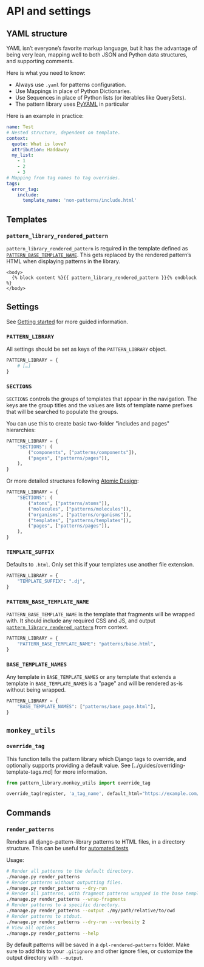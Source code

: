 # API and settings

## YAML structure

YAML isn’t everyone’s favorite markup language, but it has the advantage of being very lean, mapping well to both JSON and Python data structures, and supporting comments.

Here is what you need to know:

- Always use `.yaml` for patterns configuration.
- Use Mappings in place of Python Dictionaries.
- Use Sequences in place of Python lists (or iterables like QuerySets).
- The pattern library uses [PyYAML](https://pyyaml.org/wiki/PyYAMLDocumentation) in particular

Here is an example in practice:

```yaml
name: Test
# Nested structure, dependent on template.
context:
  quote: What is love?
  attribution: Haddaway
  my_list:
    - 1
    - 2
    - 3
# Mapping from tag names to tag overrides.
tags:
  error_tag:
    include:
      template_name: 'non-patterns/include.html'
```

## Templates

### `pattern_library_rendered_pattern`

`pattern_library_rendered_pattern` is required in the template defined as [`PATTERN_BASE_TEMPLATE_NAME`](#pattern_base_template_name). This gets replaced by the rendered pattern’s HTML when displaying patterns in the library.

```django
<body>
  {% block content %}{{ pattern_library_rendered_pattern }}{% endblock %}
</body>
```

## Settings

See [Getting started](../getting-started.md) for more guided information.

### `PATTERN_LIBRARY`

All settings should be set as keys of the `PATTERN_LIBRARY` object.

```python
PATTERN_LIBRARY = {
    # […]
}
```

### `SECTIONS`

`SECTIONS` controls the groups of templates that appear in the navigation.
The keys are the group titles and the values are lists of template name prefixes that will be searched to populate the groups.

You can use this to create basic two-folder "includes and pages" hierarchies:

```python
PATTERN_LIBRARY = {
    "SECTIONS": (
        ("components", ["patterns/components"]),
        ("pages", ["patterns/pages"]),
    ),
}
```

Or more detailed structures following [Atomic Design](https://atomicdesign.bradfrost.com/):

```python
PATTERN_LIBRARY = {
    "SECTIONS": (
        ("atoms", ["patterns/atoms"]),
        ("molecules", ["patterns/molecules"]),
        ("organisms", ["patterns/organisms"]),
        ("templates", ["patterns/templates"]),
        ("pages", ["patterns/pages"]),
    ),
}
```

### `TEMPLATE_SUFFIX`

Defaults to `.html`. Only set this if your templates use another file extension.

```python
PATTERN_LIBRARY = {
    "TEMPLATE_SUFFIX": ".dj",
}
```

### `PATTERN_BASE_TEMPLATE_NAME`

`PATTERN_BASE_TEMPLATE_NAME` is the template that fragments will be wrapped with.
It should include any required CSS and JS, and output [`pattern_library_rendered_pattern`](#pattern_library_rendered_pattern) from context.

```python
PATTERN_LIBRARY = {
    "PATTERN_BASE_TEMPLATE_NAME": "patterns/base.html",
}
```

### `BASE_TEMPLATE_NAMES`

Any template in `BASE_TEMPLATE_NAMES` or any template that extends a template in `BASE_TEMPLATE_NAMES` is a "page" and will be rendered as-is without being wrapped.

```python
PATTERN_LIBRARY = {
    "BASE_TEMPLATE_NAMES": ["patterns/base_page.html"],
}
```

## `monkey_utils`

### `override_tag`

This function tells the pattern library which Django tags to override, and optionally supports providing a default value. See [../guides/overriding-template-tags.md] for more information.

```python
from pattern_library.monkey_utils import override_tag

override_tag(register, 'a_tag_name', default_html="https://example.com/")
```

## Commands

### `render_patterns`

Renders all django-pattern-library patterns to HTML files, in a directory
structure. This can be useful for [automated tests](../guides/automated-tests.md)

Usage:

```sh
# Render all patterns to the default directory.
./manage.py render_patterns
# Render patterns without outputting files.
./manage.py render_patterns --dry-run
# Render all patterns, with fragment patterns wrapped in the base template.
./manage.py render_patterns --wrap-fragments
# Render patterns to a specific directory.
./manage.py render_patterns --output ./my/path/relative/to/cwd
# Render patterns to stdout.
./manage.py render_patterns --dry-run --verbosity 2
# View all options
./manage.py render_patterns --help
```

By default patterns will be saved in a `dpl-rendered-patterns` folder. Make sure to add this to your `.gitignore` and other ignore files, or customize the output directory with `--output`.
